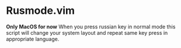 Rusmode.vim
===========

**Only MacOS for now**
When you press russian key in normal mode this script will change your system layout and repeat same key press in appropriate language.
